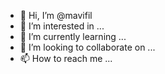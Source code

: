 - 👋 Hi, I’m @mavifil
- 👀 I’m interested in ...
- 🌱 I’m currently learning ...
- 💞️ I’m looking to collaborate on ...
- 📫 How to reach me ...

<!---
mavifil/mavifil is a ✨ special ✨ repository because its `README.md` (this file) appears on your GitHub profile.
You can click the Preview link to take a look at your changes.
--->
